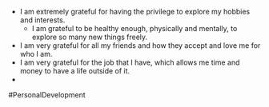 - I am extremely grateful for having the privilege to explore my hobbies and interests.
	- I am grateful to be healthy enough, physically and mentally, to explore so many new things freely.
- I am very grateful for all my friends and how they accept and love me for who I am.
- I am very grateful for the job that I have, which allows me time and money to have a life outside of it.
- 


#PersonalDevelopment 